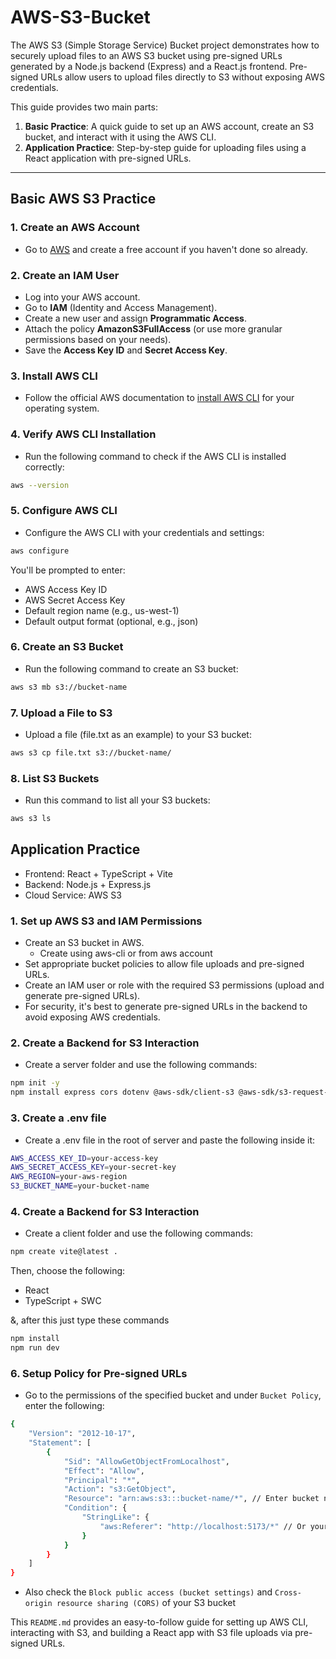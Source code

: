 # AWS-S3-Bucket
The AWS S3 (Simple Storage Service) Bucket project demonstrates how to securely upload files to an AWS S3 bucket using pre-signed URLs generated by a Node.js backend (Express) and a React.js frontend. Pre-signed URLs allow users to upload files directly to S3 without exposing AWS credentials.

This guide provides two main parts:
1. **Basic Practice**: A quick guide to set up an AWS account, create an S3 bucket, and interact with it using the AWS CLI.
2. **Application Practice**: Step-by-step guide for uploading files using a React application with pre-signed URLs.

---

## Basic AWS S3 Practice

### 1. Create an AWS Account
- Go to [AWS](https://aws.amazon.com/) and create a free account if you haven't done so already.

### 2. Create an IAM User
- Log into your AWS account.
- Go to **IAM** (Identity and Access Management).
- Create a new user and assign **Programmatic Access**.
- Attach the policy **AmazonS3FullAccess** (or use more granular permissions based on your needs).
- Save the **Access Key ID** and **Secret Access Key**.

### 3. Install AWS CLI
- Follow the official AWS documentation to [install AWS CLI](https://docs.aws.amazon.com/cli/latest/userguide/install-cliv2.html) for your operating system.

### 4. Verify AWS CLI Installation
- Run the following command to check if the AWS CLI is installed correctly:

```bash
aws --version 
```

### 5. Configure AWS CLI
- Configure the AWS CLI with your credentials and settings:

```bash
aws configure
```
You'll be prompted to enter:

- AWS Access Key ID
- AWS Secret Access Key
- Default region name (e.g., us-west-1)
- Default output format (optional, e.g., json)

### 6. Create an S3 Bucket
- Run the following command to create an S3 bucket:

```bash
aws s3 mb s3://bucket-name
```

### 7. Upload a File to S3
- Upload a file (file.txt as an example) to your S3 bucket:

```bash
aws s3 cp file.txt s3://bucket-name/
```

### 8. List S3 Buckets
- Run this command to list all your S3 buckets:

```bash
aws s3 ls
```

## Application Practice

- Frontend: React + TypeScript + Vite
- Backend: Node.js + Express.js
- Cloud Service: AWS S3

### 1. Set up AWS S3 and IAM Permissions

- Create an S3 bucket in AWS.
  - Create using aws-cli or from aws account
- Set appropriate bucket policies to allow file uploads and pre-signed URLs.
- Create an IAM user or role with the required S3 permissions (upload and generate pre-signed URLs).
- For security, it's best to generate pre-signed URLs in the backend to avoid exposing AWS credentials.

### 2. Create a Backend for S3 Interaction

- Create a server folder and use the following commands:

```bash
npm init -y
npm install express cors dotenv @aws-sdk/client-s3 @aws-sdk/s3-request-presigner
```

### 3. Create a .env file

- Create a .env file in the root of server and paste the following inside it:

```bash
AWS_ACCESS_KEY_ID=your-access-key
AWS_SECRET_ACCESS_KEY=your-secret-key
AWS_REGION=your-aws-region
S3_BUCKET_NAME=your-bucket-name
```

### 4. Create a Backend for S3 Interaction

- Create a client folder and use the following commands:

```bash
npm create vite@latest .
```

Then, choose the following:
- React
- TypeScript + SWC

&, after this just type these commands

```bash
npm install
npm run dev
```

### 6. Setup Policy for Pre-signed URLs

- Go to the permissions of the specified bucket and under `Bucket Policy`, enter the following:

```bash
{
    "Version": "2012-10-17",
    "Statement": [
        {
            "Sid": "AllowGetObjectFromLocalhost",
            "Effect": "Allow",
            "Principal": "*",
            "Action": "s3:GetObject",
            "Resource": "arn:aws:s3:::bucket-name/*", // Enter bucket name
            "Condition": {
                "StringLike": {
                    "aws:Referer": "http://localhost:5173/*" // Or your application link
                }
            }
        }
    ]
}
```
- Also check the `Block public access (bucket settings)` and `Cross-origin resource sharing (CORS)` of your S3 bucket


This `README.md` provides an easy-to-follow guide for setting up AWS CLI, interacting with S3, and building a React app with S3 file uploads via pre-signed URLs.